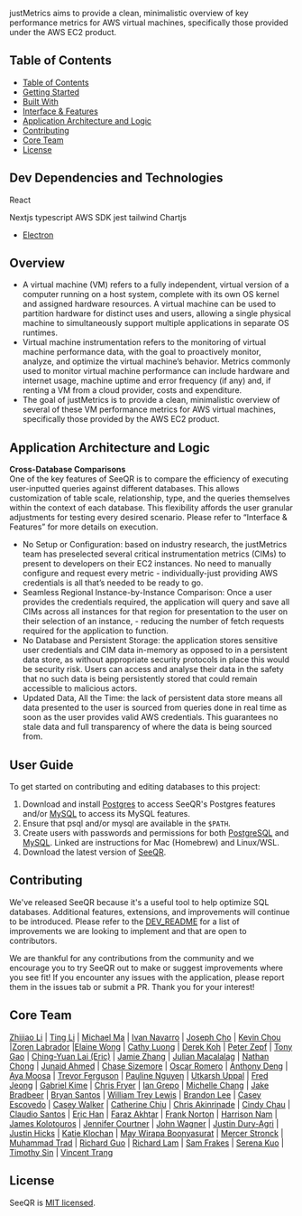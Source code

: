 <p>justMetrics aims to provide a clean, minimalistic overview of key performance metrics for AWS virtual machines, specifically those provided under the AWS EC2 product.</p>

## Table of Contents

- [Table of Contents](#table-of-contents)
- [Getting Started](#getting-started)
- [Built With](#built-with)
- [Interface \& Features](#interface--features)
- [Application Architecture and Logic](#application-architecture-and-logic)
- [Contributing](#contributing)
- [Core Team](#core-team)
- [License](#license)

## Dev Dependencies and Technologies

React

Nextjs
typescript
AWS SDK
jest
tailwind
Chartjs


- [Electron](https://www.electronjs.org/docs)


## Overview


- A virtual machine (VM) refers to a fully independent, virtual version of a computer running on a host system, complete with its own OS kernel and assigned hardware resources. A virtual machine can be used to partition hardware for distinct uses and users, allowing a single physical machine to simultaneously support multiple applications in separate OS runtimes.
- Virtual machine instrumentation refers to the monitoring of virtual machine performance data, with the goal to proactively monitor, analyze, and optimize the virtual machine’s behavior. Metrics commonly used to monitor virtual machine performance can include hardware and internet usage, machine uptime and error frequency (if any) and, if renting a VM from a cloud provider, costs and expenditure. 
- The goal of justMetrics is to provide a clean, minimalistic overview of several of these VM performance metrics for AWS virtual machines, specifically those provided by the AWS EC2 product.

## Application Architecture and Logic

<b>Cross-Database Comparisons</b><br/>
One of the key features of SeeQR is to compare the efficiency of executing user-inputted queries against different databases. This allows customization of table scale, relationship, type, and the queries themselves within the context of each database. This flexibility affords the user granular adjustments for testing every desired scenario. Please refer to “Interface & Features” for more details on execution.


- No Setup or Configuration: based on industry research, the justMetrics team has preselected several critical instrumentation metrics (CIMs) to present to developers on their EC2 instances. No need to manually configure and request every metric - individually-just providing AWS credentials is all that’s needed to be ready to go.
- Seamless Regional Instance-by-Instance Comparison: Once a user provides the credentials required, the application will query and save all CIMs across all instances for that region for presentation to the user on their selection of an instance, - reducing the number of fetch requests required for the application to function.
- No Database and Persistent Storage: the application stores sensitive user credentials and CIM data in-memory as opposed to in a persistent data store, as without appropriate security protocols in place this would be security risk. Users can access and analyse their data in the safety that no such data is being persistently stored that could remain accessible to malicious actors.
- Updated Data, All the Time: the lack of persistent data store means all data presented to the user is sourced from queries done in real time as soon as the user provides valid AWS credentials. This guarantees no stale data and full transparency of where the data is being sourced from.
  
## User Guide

To get started on contributing and editing databases to this project:

1. Download and install [Postgres](https://www.postgresql.org/download/) to access SeeQR's Postgres features and/or [MySQL](https://dev.mysql.com/downloads/mysql/) to access its MySQL features.
2. Ensure that psql and/or mysql are available in the `$PATH`.
3. Create users with passwords and permissions for both [PostgreSQL](https://phoenixnap.com/kb/postgres-create-user) and [MySQL](https://www.digitalocean.com/community/tutorials/how-to-create-a-new-user-and-grant-permissions-in-mysql). Linked are instructions for Mac (Homebrew) and Linux/WSL.
4. Download the latest version of [SeeQR](https://github.com/open-source-labs/seeqr/releases/latest).


## Contributing

We've released SeeQR because it's a useful tool to help optimize SQL databases. Additional features, extensions, and improvements will continue to be introduced. Please refer to the [DEV_README](https://github.com/open-source-labs/SeeQR/blob/main/DEV_README.md) for a list of improvements we are looking to implement and that are open to contributors.

We are thankful for any contributions from the community and we encourage you to try SeeQR out to make or suggest improvements where you see fit! If you encounter any issues with the application, please report them in the issues tab or submit a PR. Thank you for your interest!

## Core Team

[Zhijiao Li](https://github.com/lovelyjoy1991) | [Ting Li](https://github.com/Tingg-v1) | [Michael Ma](https://github.com/michaelma7) | [Ivan Navarro](https://github.com/navaiva) | [Joseph Cho](https://github.com/jocho5) | [Kevin Chou](https://github.com/choukevin612) |[Zoren Labrador](https://github.com/zorenal) |[Elaine Wong](https://github.com/user-byte123) | [Cathy Luong](https://github.com/cyliang93) | [Derek Koh](https://github.com/derekoko) | [Peter Zepf](https://github.com/peterzepf) | [Tony Gao](https://github.com/tgao17) | [Ching-Yuan Lai (Eric)](https://github.com/paranoidFrappe) | [Jamie Zhang](https://github.com/haemie) | [Julian Macalalag](https://github.com/juzi3) | [Nathan Chong](https://github.com/nathanhchong) | [Junaid Ahmed](https://github.com/junaid-ahmed7) | [Chase Sizemore](https://github.com/ChaseSizemore) | [Oscar Romero](https://github.com/creaturenex) | [Anthony Deng](https://github.com/anthonyadeng) | [Aya Moosa](https://github.com/Hiya-its-Aya) | [Trevor Ferguson](https://github.com/TrevorJFerguson) | [Pauline Nguyen](https://github.com/paulinekpn) | [Utkarsh Uppal](https://github.com/utyvert) | [Fred Jeong](https://github.com/fred-jeong) | [Gabriel Kime](https://github.com/wizardbusiness) | [Chris Fryer](github.com/frynoceros) | [Ian Grepo](https://github.com/RadiantGH) | [Michelle Chang](https://github.com/mkchang168) | [Jake Bradbeer](https://github.com/JBradbeer) | [Bryan Santos](https://github.com/santosb93) | [William Trey Lewis](https://github.com/treyfrog128) | [Brandon Lee](https://github.com/BrandonW-Lee) | [Casey Escovedo](https://github.com/caseyescovedo) | [Casey Walker](https://github.com/cwalker3011) | [Catherine Chiu](https://github.com/catherinechiu) | [Chris Akinrinade](https://github.com/chrisakinrinade) | [Cindy Chau](https://github.com/cindychau) | [Claudio Santos](https://github.com/Claudiohbsantos) | [Eric Han](https://github.com/ericJH92) | [Faraz Akhtar](https://github.com/faraza22) | [Frank Norton](https://github.com/FrankNorton32) | [Harrison Nam](https://github.com/harrynam07) | [James Kolotouros](https://github.com/dkolotouros) | [Jennifer Courtner](https://github.com/jcourtner) | [John Wagner](https://github.com/jwagner988) | [Justin Dury-Agri](https://github.com/justinD-A) | [Justin Hicks](https://github.com/JuiceBawks) | [Katie Klochan](https://github.com/kklochan) | [May Wirapa Boonyasurat](https://github.com/mimiwrp) | [Mercer Stronck](https://github.com/mercerstronck) | [Muhammad Trad](https://github.com/muhammadtrad) | [Richard Guo](https://github.com/richardguoo) | [Richard Lam](https://github.com/rlam108) | [Sam Frakes](https://github.com/frakes413) | [Serena Kuo](https://github.com/serenackuo) | [Timothy Sin](https://github.com/timothysin) | [Vincent Trang](https://github.com/vincentt114)

## License

<p>SeeQR is <a href="./LICENSE">MIT licensed</a>.</p>


